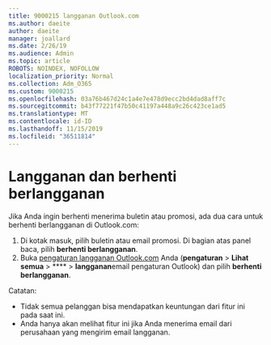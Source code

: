 ```yaml
---
title: 9000215 langganan Outlook.com
ms.author: daeite
author: daeite
manager: joallard
ms.date: 2/26/19
ms.audience: Admin
ms.topic: article
ROBOTS: NOINDEX, NOFOLLOW
localization_priority: Normal
ms.collection: Adm_O365
ms.custom: 9000215
ms.openlocfilehash: 03a76b467d24c1a4e7e478d9ecc2bd4dad8aff7c
ms.sourcegitcommit: b43f77221f47b50c41197a448a9c26c423ce1ad5
ms.translationtype: MT
ms.contentlocale: id-ID
ms.lasthandoff: 11/15/2019
ms.locfileid: "36511814"
---
```

# <a name="subscriptions-and-unsubscribing"></a>Langganan dan berhenti berlangganan

Jika Anda ingin berhenti menerima buletin atau promosi, ada dua cara untuk berhenti berlangganan di Outlook.com:

1. Di kotak masuk, pilih buletin atau email promosi. Di bagian atas panel baca, pilih **berhenti berlangganan**.
2. Buka [pengaturan langganan Outlook.com](https://outlook.live.com/mail/options/mail/brandsSubscriptions) Anda (**pengaturan** > **Lihat semua** > **** > **langganan**email pengaturan Outlook) dan pilih **berhenti berlangganan**.

Catatan:

- Tidak semua pelanggan bisa mendapatkan keuntungan dari fitur ini pada saat ini.
- Anda hanya akan melihat fitur ini jika Anda menerima email dari perusahaan yang mengirim email langganan.